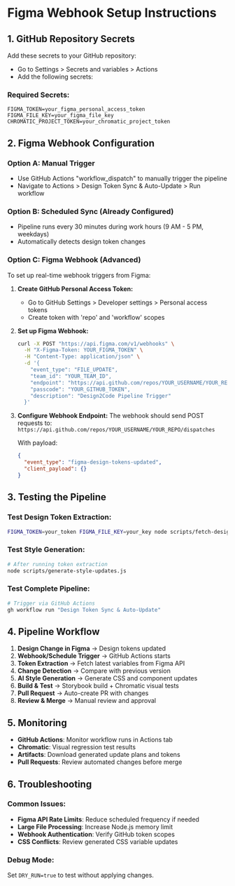 # Figma Webhook Setup Instructions

## 1. GitHub Repository Secrets

Add these secrets to your GitHub repository:
- Go to Settings > Secrets and variables > Actions
- Add the following secrets:

### Required Secrets:
```
FIGMA_TOKEN=your_figma_personal_access_token
FIGMA_FILE_KEY=your_figma_file_key
CHROMATIC_PROJECT_TOKEN=your_chromatic_project_token
```

## 2. Figma Webhook Configuration

### Option A: Manual Trigger
- Use GitHub Actions "workflow_dispatch" to manually trigger the pipeline
- Navigate to Actions > Design Token Sync & Auto-Update > Run workflow

### Option B: Scheduled Sync (Already Configured)
- Pipeline runs every 30 minutes during work hours (9 AM - 5 PM, weekdays)
- Automatically detects design token changes

### Option C: Figma Webhook (Advanced)
To set up real-time webhook triggers from Figma:

1. **Create GitHub Personal Access Token:**
   - Go to GitHub Settings > Developer settings > Personal access tokens
   - Create token with 'repo' and 'workflow' scopes

2. **Set up Figma Webhook:**
   ```bash
   curl -X POST "https://api.figma.com/v1/webhooks" \
     -H "X-Figma-Token: YOUR_FIGMA_TOKEN" \
     -H "Content-Type: application/json" \
     -d '{
       "event_type": "FILE_UPDATE",
       "team_id": "YOUR_TEAM_ID",
       "endpoint": "https://api.github.com/repos/YOUR_USERNAME/YOUR_REPO/dispatches",
       "passcode": "YOUR_GITHUB_TOKEN",
       "description": "Design2Code Pipeline Trigger"
     }'
   ```

3. **Configure Webhook Endpoint:**
   The webhook should send POST requests to:
   `https://api.github.com/repos/YOUR_USERNAME/YOUR_REPO/dispatches`

   With payload:
   ```json
   {
     "event_type": "figma-design-tokens-updated",
     "client_payload": {}
   }
   ```

## 3. Testing the Pipeline

### Test Design Token Extraction:
```bash
FIGMA_TOKEN=your_token FIGMA_FILE_KEY=your_key node scripts/fetch-design-tokens.js
```

### Test Style Generation:
```bash
# After running token extraction
node scripts/generate-style-updates.js
```

### Test Complete Pipeline:
```bash
# Trigger via GitHub Actions
gh workflow run "Design Token Sync & Auto-Update"
```

## 4. Pipeline Workflow

1. **Design Change in Figma** → Design tokens updated
2. **Webhook/Schedule Trigger** → GitHub Actions starts
3. **Token Extraction** → Fetch latest variables from Figma API
4. **Change Detection** → Compare with previous version
5. **AI Style Generation** → Generate CSS and component updates
6. **Build & Test** → Storybook build + Chromatic visual tests
7. **Pull Request** → Auto-create PR with changes
8. **Review & Merge** → Manual review and approval

## 5. Monitoring

- **GitHub Actions**: Monitor workflow runs in Actions tab
- **Chromatic**: Visual regression test results
- **Artifacts**: Download generated update plans and tokens
- **Pull Requests**: Review automated changes before merge

## 6. Troubleshooting

### Common Issues:
- **Figma API Rate Limits**: Reduce scheduled frequency if needed
- **Large File Processing**: Increase Node.js memory limit
- **Webhook Authentication**: Verify GitHub token scopes
- **CSS Conflicts**: Review generated CSS variable updates

### Debug Mode:
Set `DRY_RUN=true` to test without applying changes.
